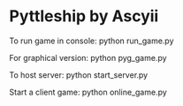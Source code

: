 # Pyttleship by Ascyii

To run game in console: python run_game.py

For graphical version: python pyg_game.py

To host server: python start_server.py

Start a client game: python online_game.py
